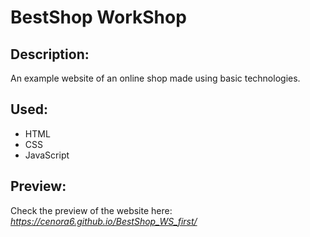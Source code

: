 # BestShop WorkShop

## Description:
An example website of an online shop made using basic technologies.

## Used: 
- HTML
- CSS
- JavaScript

## Preview:
Check the preview of the website here: *https://cenora6.github.io/BestShop_WS_first/*
